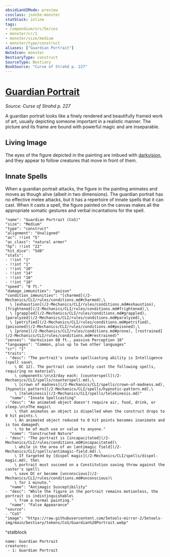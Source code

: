 ```yaml
---
obsidianUIMode: preview
cssclass: json5e-monster
statblock: inline
tags:
- compendium/src/5e/cos
- monster/cr/1
- monster/size/medium
- monster/type/construct
aliases: ["Guardian Portrait"]
NoteIcon: monster
BestiaryType: construct
SourceType: Bestiary
BookSource: "Curse of Strahd p. 227"
---
```

# [Guardian Portrait](2-Mechanics/CLI/bestiary/construct/guardian-portrait-cos.md)
*Source: Curse of Strahd p. 227*  

A guardian portrait looks like a finely rendered and beautifully framed work of art, usually depicting someone important in a realistic manner. The picture and its frame are bound with powerful magic and are inseparable.

## Living Image

The eyes of the figure depicted in the painting are imbued with [darkvision](/2-Mechanics/CLI/rules/senses.md#darkvision), and they appear to follow creatures that move in front of them.

## Innate Spells

When a guardian portrait attacks, the figure in the painting animates and moves as though alive (albeit in two dimensions). The guardian portrait has no effective melee attacks, but it has a repertoire of innate spells that it can cast. When it casts a spell, the figure painted on the canvas makes all the appropriate somatic gestures and verbal incantations for the spell.

```statblock
"name": "Guardian Portrait (CoS)"
"size": "Medium"
"type": "construct"
"alignment": "Unaligned"
"ac": !!int "5"
"ac_class": "natural armor"
"hp": !!int "22"
"hit_dice": "5d8"
"stats":
- !!int "1"
- !!int "1"
- !!int "10"
- !!int "14"
- !!int "10"
- !!int "10"
"speed": "0 ft."
"damage_immunities": "poison"
"condition_immunities": "[charmed](/2-Mechanics/CLI/rules/conditions.md#charmed),\
  \ [exhaustion](/2-Mechanics/CLI/rules/conditions.md#exhaustion), [frightened](/2-Mechanics/CLI/rules/conditions.md#frightened),\
  \ [grappled](/2-Mechanics/CLI/rules/conditions.md#grappled), [paralyzed](/2-Mechanics/CLI/rules/conditions.md#paralyzed),\
  \ [petrified](/2-Mechanics/CLI/rules/conditions.md#petrified), [poisoned](/2-Mechanics/CLI/rules/conditions.md#poisoned),\
  \ [prone](/2-Mechanics/CLI/rules/conditions.md#prone), [restrained](/2-Mechanics/CLI/rules/conditions.md#restrained)"
"senses": "darkvision 60 ft., passive Perception 10"
"languages": "Common, plus up to two other languages"
"cr": "1"
"traits":
- "desc": "The portrait's innate spellcasting ability is Intelligence (spell save\
    \ DC 12). The portrait can innately cast the following spells, requiring no material\
    \ components:\n\n3/day each: [counterspell](/2-Mechanics/CLI/spells/counterspell.md),\
    \ [crown of madness](/2-Mechanics/CLI/spells/crown-of-madness.md), [hypnotic pattern](/2-Mechanics/CLI/spells/hypnotic-pattern.md),\
    \ [telekinesis](/2-Mechanics/CLI/spells/telekinesis.md)"
  "name": "Innate Spellcasting"
- "desc": "An animated object doesn't require air, food, drink, or sleep.\n\nThe magic\
    \ that animates an object is dispelled when the construct drops to 0 hit points.\
    \ An animated object reduced to 0 hit points becomes inanimate and is too damaged\
    \ to be of much use or value to anyone."
  "name": "Constructed Nature"
- "desc": "The portrait is [incapacitated](/2-Mechanics/CLI/rules/conditions.md#incapacitated)\
    \ while in the area of an [antimagic field](/2-Mechanics/CLI/spells/antimagic-field.md).\
    \ If targeted by [dispel magic](/2-Mechanics/CLI/spells/dispel-magic.md), the\
    \ portrait must succeed on a Constitution saving throw against the caster's spell\
    \ save DC or become [unconscious](/2-Mechanics/CLI/rules/conditions.md#unconscious)\
    \ for 1 minute."
  "name": "Antimagic Susceptibility"
- "desc": "While the figure in the portrait remains motionless, the portrait is indistinguishable\
    \ from a normal painting."
  "name": "False Appearance"
"source":
- "CoS"
"image": "https://raw.githubusercontent.com/5etools-mirror-2/5etools-img/main/bestiary/tokens/CoS/Guardian%20Portrait.webp"
```
^statblock

```encounter-table
name: Guardian Portrait
creatures:
 - 1: Guardian Portrait
```